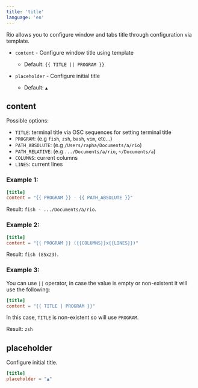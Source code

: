 ```yaml
---
title: 'title'
language: 'en'
---
```


Rio allows you to configure window and tabs title through configuration via template.

- `content` - Configure window title using template

  - Default: `{{ TITLE || PROGRAM }}`

- `placeholder` - Configure initial title
  
  - Default: `▲`

## content

Possible options:

- `TITLE`: terminal title via OSC sequences for setting terminal title
- `PROGRAM`: (e.g `fish`, `zsh`, `bash`, `vim`, etc...)
- `PATH_ABSOLUTE`: (e.g `/Users/rapha/Documents/a/rio`)
- `PATH_RELATIVE`: (e.g `.../Documents/a/rio`, `~/Documents/a`)
- `COLUMNS`: current columns
- `LINES`: current lines

### Example 1:

```toml
[title]
content = "{{ PROGRAM }} - {{ PATH_ABSOLUTE }}"
```

Result: `fish - .../Documents/a/rio`.

### Example 2:

```toml
[title]
content = "{{ PROGRAM }} ({{COLUMNS}}x{{LINES}})"
```

Result: `fish (85x23)`.

### Example 3:

You can use `||` operator, in case the value is empty or non-existent it will use the following:

```toml
[title]
content = "{{ TITLE | PROGRAM }}"
```

In this case, `TITLE` is non-existent so will use `PROGRAM`.

Result: `zsh`

## placeholder

Configure initial title.
  
```toml
[title]
placeholder = "▲"
```